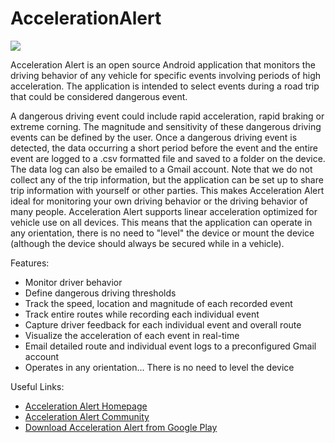 AccelerationAlert
=================

![](http://www.kircherelectronics.com/bundles/keweb/css/images/acceleration_alert_phone_graphic.png?raw=true)

Acceleration Alert is an open source Android application that monitors the driving behavior of any vehicle for specific events involving periods of high acceleration. The application is intended to select events during a road trip that could be considered dangerous event. 

A dangerous driving event could include rapid acceleration, rapid braking or extreme corning. The magnitude and sensitivity of these dangerous driving events can be defined by the user. Once a dangerous driving event is detected, the data occurring a short period before the event and the entire event are logged to a .csv formatted file and saved to a folder on the device. The data log can also be emailed to a Gmail account. Note that we do not collect any of the trip information, but the application can be set up to share trip information with yourself or other parties. This makes Acceleration Alert ideal for monitoring your own driving behavior or the driving behavior of many people. Acceleration Alert supports linear acceleration optimized for vehicle use on all devices. This means that the application can operate in any orientation, there is no need to "level" the device or mount the device (although the device should always be secured while in a vehicle).

Features:
* Monitor driver behavior
* Define dangerous driving thresholds
* Track the speed, location and magnitude of each recorded event
* Track entire routes while recording each individual event
* Capture driver feedback for each individual event and overall route
* Visualize the acceleration of each event in real-time
* Email detailed route and individual event logs to a preconfigured Gmail account
* Operates in any orientation... There is no need to level the device


Useful Links:

* [Acceleration Alert Homepage](http://www.kircherelectronics.com/accelerationalert/accelerationalert)
* [Acceleration Alert Community](http://www.kircherelectronics.com/forum/viewforum.php?f=5)
* [Download Acceleration Alert from Google Play](https://play.google.com/store/apps/details?id=com.kircherelectronics.accelerationalert)

